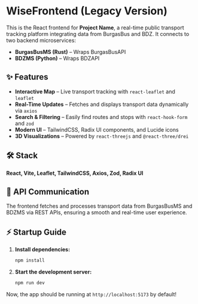 # WiseFrontend (Legacy Version) 


This is the React frontend for **Project Name**, a real-time public transport tracking platform integrating data from BurgasBus and BDZ. It connects to two backend microservices:  

- **BurgasBusMS (Rust)** – Wraps BurgasBusAPI  
- **BDZMS (Python)** – Wraps BDZAPI  

## ✨ Features  

- **Interactive Map** – Live transport tracking with `react-leaflet` and `leaflet`  
- **Real-Time Updates** – Fetches and displays transport data dynamically via `axios`  
- **Search & Filtering** – Easily find routes and stops with `react-hook-form` and `zod`  
- **Modern UI** – TailwindCSS, Radix UI components, and Lucide icons  
- **3D Visualizations** – Powered by `react-threejs` and `@react-three/drei`  

## 🛠 Stack  
**React, Vite, Leaflet, TailwindCSS, Axios, Zod, Radix UI**  

## 💼 API Communication  
The frontend fetches and processes transport data from BurgasBusMS and BDZMS via REST APIs, ensuring a smooth and real-time user experience.  

## ⚡ Startup Guide  
1. **Install dependencies:**  
   ```bash  
   npm install  
   ```  
2. **Start the development server:**  
   ```bash  
   npm run dev  
   ```
Now, the app should be running at `http://localhost:5173` by default!  

